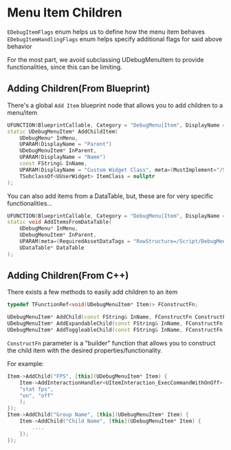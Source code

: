 # Menu Item Children

``EDebugItemFlags`` enum helps us to define how the menu item behaves
``EDebugItemHandlingFlags`` enum helps specify additional flags for said above behavior

For the most part, we avoid subclassing UDebugMenuItem to provide functionalities, since this can be limiting.

## Adding Children(From Blueprint)

<primary-label ref="bp-features"/>

There's a global `Add Item` blueprint node that allows you to add children to a menu/item

```C++
UFUNCTION(BlueprintCallable, Category = "DebugMenu|Item", DisplayName = "Add Item", meta=(ToolTip = "Adds a child item to this item", DefaultToSelf = "InMenu"))
static UDebugMenuItem* AddChildItem(
    UDebugMenu* InMenu,
    UPARAM(DisplayName = "Parent")
    UDebugMenuItem* InParent,
    UPARAM(DisplayName = "Name")
    const FString& InName,
    UPARAM(DisplayName = "Custom Widget Class", meta=(MustImplement="/Script/DebugMenu.DebugMenuItemWidgetInterface", AdvancedDisplay))
    TSubclassOf<UUserWidget> ItemClass = nullptr
);
```

You can also add items from a DataTable, but, these are for very specific functionalities...

```C++
UFUNCTION(BlueprintCallable, Category = "DebugMenu|Item", DisplayName = "Add Items(From DataTable)", meta=(ToolTip = "Populate items from a datatable", DefaultToSelf = "InMenu"))
static void AddItemsFromDataTable(
    UDebugMenu* InMenu,
    UDebugMenuItem* InParent,
    UPARAM(meta=(RequiredAssetDataTags = "RowStructure=/Script/DebugMenu.DebugItemTableRow")) 
    UDataTable* DataTable
);
```

## Adding Children(From C++)

<primary-label ref="cpp-only"/>

There exists a few methods to easily add children to an item

```C++
typedef TFunctionRef<void(UDebugMenuItem* Item)> FConstructFn;

UDebugMenuItem* AddChild(const FString& InName, FConstructFn ConstructFn)
UDebugMenuItem* AddExpandableChild(const FString& InName, FConstructFn ConstructFn)
UDebugMenuItem* AddToggleableChild(const FString& InName, FConstructFn ConstructFn)
```

``ConstructFn`` parameter is a "builder" function that allows you to construct the child item with the desired
properties/functionality.

For example:

```C++
Item->AddChild("FPS", [this](UDebugMenuItem* Item) {
    Item->AddInteractionHandler<UItemInteraction_ExecCommandWithOnOff>(
    "stat fps",
    "on", "off"
    );
});
Item->AddChild("Group Name", [this](UDebugMenuItem* Item) {
    Item->AddChild("Child Name", [this](UDebugMenuItem* Item) {
        ....
    });
});
```
